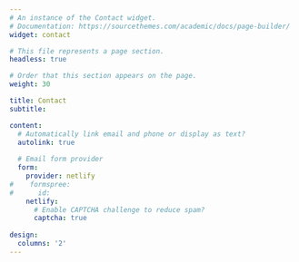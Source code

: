 ```yaml
---
# An instance of the Contact widget.
# Documentation: https://sourcethemes.com/academic/docs/page-builder/
widget: contact

# This file represents a page section.
headless: true

# Order that this section appears on the page.
weight: 30

title: Contact
subtitle:

content:
  # Automatically link email and phone or display as text?
  autolink: true
  
  # Email form provider
  form:
    provider: netlify
#    formspree:
#      id:
    netlify:
      # Enable CAPTCHA challenge to reduce spam?
      captcha: true
  
design:
  columns: '2'
---
```

